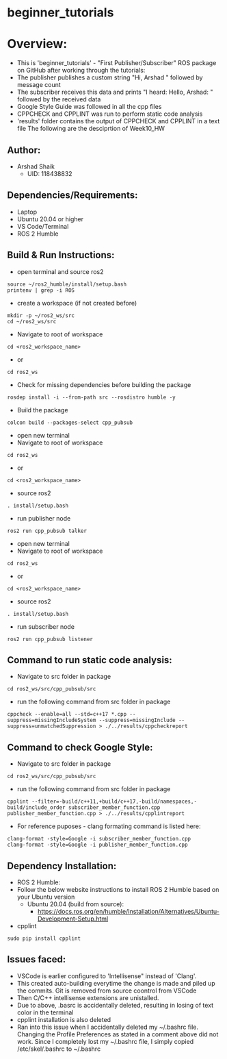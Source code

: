 # beginner_tutorials
# Overview:
 - This is 'beginner_tutorials' - "First Publisher/Subscriber" ROS package on GitHub after working through the tutorials:
 - The publisher publishes a custom string "Hi, Arshad " followed by message count
 - The subscriber receives this data and prints "I heard: Hello, Arshad: " followed by the received data
 - Google Style Guide was followed in all the cpp files
 - CPPCHECK and CPPLINT was run to perform static code analysis
 - 'results' folder contains the output of CPPCHECK and CPPLINT in a text file
 The following are the desciprtion of Week10_HW

## Author:
 - Arshad Shaik
    - UID: 118438832

## Dependencies/Requirements: 
 - Laptop
 - Ubuntu 20.04 or higher
 - VS Code/Terminal
 - ROS 2 Humble

## Build & Run Instructions:
 - open terminal and source ros2
 ```
 source ~/ros2_humble/install/setup.bash
 printenv | grep -i ROS
 ```

 - create a workspace (if not created before)
 ```
 mkdir -p ~/ros2_ws/src
 cd ~/ros2_ws/src
 ```

 - Navigate to root of workspace
 ```
 cd <ros2_workspace_name>
 ```
   - or
 ```
 cd ros2_ws
 ```

 - Check for missing dependencies before building the package
 ```
 rosdep install -i --from-path src --rosdistro humble -y
 ```

 - Build the package
 ```
 colcon build --packages-select cpp_pubsub
 ```

 - open new terminal
 - Navigate to root of workspace
 ```
 cd ros2_ws
 ```
   - or
 ```
 cd <ros2_workspace_name>
 ```

 - source ros2
 ```
 . install/setup.bash
 ```

 - run publisher node
 ```
 ros2 run cpp_pubsub talker
 ```

 - open new terminal
 - Navigate to root of workspace
 ```
 cd ros2_ws
 ```
   - or
 ```
 cd <ros2_workspace_name>
 ```

 - source ros2
 ```
 . install/setup.bash
 ```

 - run subscriber node
 ``` 
 ros2 run cpp_pubsub listener
 ```

## Command to run static code analysis:
 - Navigate to src folder in package
 ```
 cd ros2_ws/src/cpp_pubsub/src
 ```
 - run the following command from src folder in package
 ```
 cppcheck --enable=all --std=c++17 *.cpp --suppress=missingIncludeSystem --suppress=missingInclude --suppress=unmatchedSuppression > ./../results/cppcheckreport
 ```

## Command to check Google Style:
 - Navigate to src folder in package
 ```
 cd ros2_ws/src/cpp_pubsub/src
 ```
 - run the following command from src folder in package
 ```
 cpplint --filter=-build/c++11,+build/c++17,-build/namespaces,-build/include_order subscriber_member_function.cpp publisher_member_function.cpp > ./../results/cpplintreport
 ```
 - For reference puposes - clang formating command is listed here:
 ```
 clang-format -style=Google -i subscriber_member_function.cpp
 clang-format -style=Google -i publisher_member_function.cpp
 ```
## Dependency Installation: 
- ROS 2 Humble:
- Follow the below website instructions to install ROS 2 Humble based on your Ubuntu version
  - Ubuntu 20.04 (build from source):
    - https://docs.ros.org/en/humble/Installation/Alternatives/Ubuntu-Development-Setup.html
- cpplint
```
sudo pip install cpplint
```
## Issues faced:
- VSCode is earlier configured to 'Intellisense" instead of 'Clang'.
- This created auto-building everytime the change is made and piled up the commits. Git is removed from source coontrol from VSCode
- Then C/C++ intellisense extensions are unistalled.
- Due to above, .basrc is accidentally deleted, resulting in losing of text color in the terminal
- cpplint installation is also deleted
- Ran into this issue when I accidentally deleted my ~/.bashrc file. Changing the Profile Preferences as stated in a comment above did not work. Since I completely lost my ~/.bashrc file, I simply copied /etc/skel/.bashrc to ~/.bashrc

